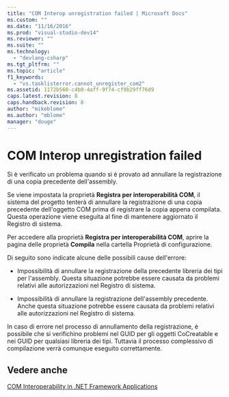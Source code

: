 ```yaml
---
title: "COM Interop unregistration failed | Microsoft Docs"
ms.custom: ""
ms.date: "11/16/2016"
ms.prod: "visual-studio-dev14"
ms.reviewer: ""
ms.suite: ""
ms.technology: 
  - "devlang-csharp"
ms.tgt_pltfrm: ""
ms.topic: "article"
f1_keywords: 
  - "vs.tasklisterror.cannot_unregister_com2"
ms.assetid: 1172b560-c4b0-4aff-9f74-cf9b29ff76d9
caps.latest.revision: 8
caps.handback.revision: 8
author: "mikeblome"
ms.author: "mblome"
manager: "douge"
---
```

# COM Interop unregistration failed
Si è verificato un problema quando si è provato ad annullare la registrazione di una copia precedente dell'assembly.  
  
 Se viene impostata la proprietà **Registra per interoperabilità COM**, il sistema del progetto tenterà di annullare la registrazione di una copia precedente dell'oggetto COM prima di registrare la copia appena compilata.  Questa operazione viene eseguita al fine di mantenere aggiornato il Registro di sistema.  
  
 Per accedere alla proprietà **Registra per interoperabilità COM**, aprire la pagina delle proprietà **Compila** nella cartella Proprietà di configurazione.  
  
 Di seguito sono indicate alcune delle possibili cause dell'errore:  
  
-   Impossibilità di annullare la registrazione della precedente libreria dei tipi per l'assembly.  Questa situazione potrebbe essere causata da problemi relativi alle autorizzazioni nel Registro di sistema.  
  
-   Impossibilità di annullare la registrazione dell'assembly precedente.  Anche questa situazione potrebbe essere causata da problemi relativi alle autorizzazioni nel Registro di sistema.  
  
 In caso di errore nel processo di annullamento della registrazione, è possibile che si verifichino problemi nel GUID per gli oggetti CoCreatable e nei GUID per qualsiasi libreria dei tipi.  Tuttavia il processo complessivo di compilazione verrà comunque eseguito correttamente.  
  
## Vedere anche  
 [COM Interoperability in .NET Framework Applications](/dotnet/visual-basic/programming-guide/com-interop/com-interoperability-in-net-framework-applications)